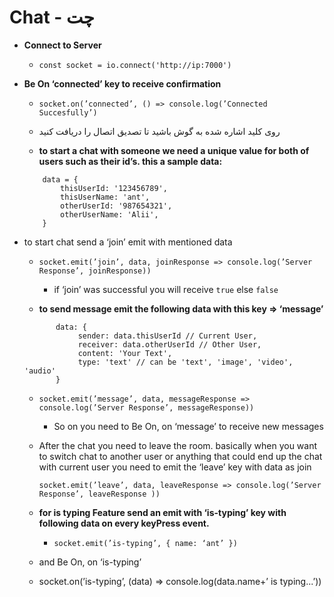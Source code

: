 # Chat - چت

- **Connect to Server**

  - `const socket = io.connect('http://ip:7000')`

- **Be On ‘connected’ key to receive confirmation**

  - `socket.on(’connected’, () => console.log(’Connected Succesfully’)`

  - روی کلید اشاره شده به گوش باشید تا تصدیق اتصال را دریافت کنید

  - **to start a chat with someone we need a unique value for both of users
    such as their id’s. this a sample data:**

  ```
      data = {
          thisUserId: '123456789',
          thisUserName: 'ant',
          otherUserId: '987654321',
          otherUserName: 'Alii',
      }
  ```

- to start chat send a ‘join’ emit with mentioned data

  - `socket.emit(’join’, data, joinResponse => console.log(’Server Response’, joinResponse))`

    - if ‘join’ was successful you will receive `true` else `false`

  - **to send message emit the following data with this key =\> ‘message’**

  ```
         data: {
              sender: data.thisUserId // Current User,
              receiver: data.otherUserId // Other User,
              content: 'Your Text',
              type: 'text' // can be 'text', 'image', 'video', 'audio'
         }
  ```

  - `socket.emit(’message’, data, messageResponse => console.log(’Server Response’, messageResponse))`

    - So on you need to Be On, on ‘message’ to receive new messages

  - After the chat you need to leave the room. basically when you want to
    switch chat to another user or anything that could end up the chat with
    current user you need to emit the ‘leave’ key with data as join

    `socket.emit(’leave’, data, leaveResponse => console.log(’Server Response’, leaveResponse ))`



  - **for is typing Feature send an emit with ‘is-typing’ key with following
    data on every keyPress event.**

    - `socket.emit(’is-typing’, { name: ‘ant’ }) `



  - and Be On, on ‘is-typing’

  - socket.on(’is-typing’, (data) =\> console.log(data.name+’ is
    typing...’))
